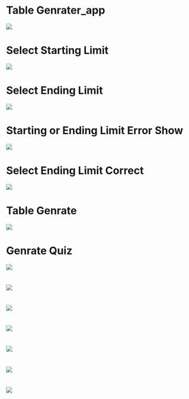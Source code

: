 # Table Genrater_app

<img src ="https://github.com/naeem92/MobileApplication/blob/main/table_app/ss/Table%20Limit.jpeg">

# Select Starting Limit

<img src ="https://github.com/naeem92/MobileApplication/blob/main/table_app/ss/Starting%20Limit.jpeg">

# Select Ending Limit

<img src ="https://github.com/naeem92/MobileApplication/blob/main/table_app/ss/Select%20Ending%20Limit.jpeg">

# Starting or Ending Limit Error Show

<img src ="https://github.com/naeem92/MobileApplication/blob/main/table_app/ss/Starting%20or%20Ending%20Limit.jpeg">

# Select Ending Limit Correct

<img src ="https://github.com/naeem92/MobileApplication/blob/main/table_app/ss/Ending%20Point%20Limit.jpeg">

# Table Genrate

<img src ="https://github.com/naeem92/MobileApplication/blob/main/table_app/ss/table%20generate.jpeg">

# Genrate Quiz

<img src ="https://github.com/naeem92/MobileApplication/blob/main/table_app/ss/Remaning%20Questions%20Show.jpeg">

#

<img src ="https://github.com/naeem92/MobileApplication/blob/main/table_app/ss/Table%20Limit.jpeg">

#

<img src ="https://github.com/naeem92/MobileApplication/blob/main/table_app/ss/Table%20Limit.jpeg">

#

<img src ="https://github.com/naeem92/MobileApplication/blob/main/table_app/ss/Table%20Limit.jpeg">

#

<img src ="https://github.com/naeem92/MobileApplication/blob/main/table_app/ss/Table%20Limit.jpeg">

#

<img src ="https://github.com/naeem92/MobileApplication/blob/main/table_app/ss/Table%20Limit.jpeg">

#

<img src ="https://github.com/naeem92/MobileApplication/blob/main/table_app/ss/Table%20Limit.jpeg">
